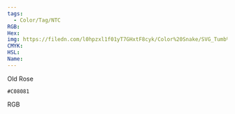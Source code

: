 ```yaml
---
tags:
  - Color/Tag/NTC
RGB:
Hex:
img: https://filedn.com/l0hpzxl1f01yT7GHxtF8cyk/Color%20Snake/SVG_Tumb%20Mass%20No%20Name/C08081.svg
CMYK:
HSL:
Name:
---
```

Old Rose
```palette
#C08081
```
RGB
